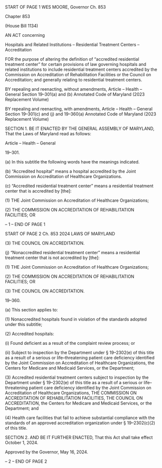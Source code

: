 START OF PAGE 1
WES MOORE, Governor Ch. 853

Chapter 853

(House Bill 1134)

AN ACT concerning

Hospitals and Related Institutions – Residential Treatment Centers –
Accreditation

FOR the purpose of altering the definition of “accredited residential treatment center” for
certain provisions of law governing hospitals and related institutions to include
residential treatment centers accredited by the Commission on Accreditation of
Rehabilitation Facilities or the Council on Accreditation; and generally relating to
residential treatment centers.

BY repealing and reenacting, without amendments,
Article – Health – General
Section 19–301(a) and (b)
Annotated Code of Maryland
(2023 Replacement Volume)

BY repealing and reenacting, with amendments,
Article – Health – General
Section 19–301(c) and (j) and 19–360(a)
Annotated Code of Maryland
(2023 Replacement Volume)

SECTION 1. BE IT ENACTED BY THE GENERAL ASSEMBLY OF MARYLAND,
That the Laws of Maryland read as follows:

Article – Health – General

19–301.

(a) In this subtitle the following words have the meanings indicated.

(b) “Accredited hospital” means a hospital accredited by the Joint Commission on
Accreditation of Healthcare Organizations.

(c) “Accredited residential treatment center” means a residential treatment
center that is accredited by [the]:

(1) THE Joint Commission on Accreditation of Healthcare Organizations;

(2) THE COMMISSION ON ACCREDITATION OF REHABILITATION
FACILITIES; OR

– 1 –
END OF PAGE 1

START OF PAGE 2
Ch. 853 2024 LAWS OF MARYLAND

(3) THE COUNCIL ON ACCREDITATION.

(j) “Nonaccredited residential treatment center” means a residential treatment
center that is not accredited by [the]:

(1) THE Joint Commission on Accreditation of Healthcare Organizations;

(2) THE COMMISSION ON ACCREDITATION OF REHABILITATION
FACILITIES; OR

(3) THE COUNCIL ON ACCREDITATION.

19–360.

(a) This section applies to:

(1) Nonaccredited hospitals found in violation of the standards adopted
under this subtitle;

(2) Accredited hospitals:

(i) Found deficient as a result of the complaint review process; or

(ii) Subject to inspection by the Department under § 19–2302(e) of
this title as a result of a serious or life–threatening patient care deficiency identified by the
Joint Commission on Accreditation of Healthcare Organizations, the Centers for Medicare
and Medicaid Services, or the Department;

(3) Accredited residential treatment centers subject to inspection by the
Department under § 19–2302(e) of this title as a result of a serious or life–threatening
patient care deficiency identified by the Joint Commission on Accreditation of Healthcare
Organizations, THE COMMISSION ON ACCREDITATION OF REHABILITATION
FACILITIES, THE COUNCIL ON ACCREDITATION, the Centers for Medicare and
Medicaid Services, or the Department; and

(4) Health care facilities that fail to achieve substantial compliance with
the standards of an approved accreditation organization under § 19–2302(c)(2) of this title.

SECTION 2. AND BE IT FURTHER ENACTED, That this Act shall take effect
October 1, 2024.

Approved by the Governor, May 16, 2024.

– 2 –
END OF PAGE 2